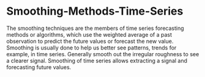 # Smoothing-Methods-Time-Series

The smoothing techniques are the members of time series forecasting methods or algorithms, which use the weighted average of a past observation to predict the future values or forecast the new value. Smoothing is usually done to help us better see patterns, trends for example, in time series. Generally smooth out the irregular roughness to see a clearer signal. Smoothing of time series allows extracting a signal and forecasting future values.
